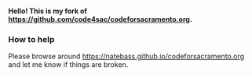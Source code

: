 #### Hello! This is my fork of https://github.com/code4sac/codeforsacramento.org.


### How to help
Please browse around https://natebass.github.io/codeforsacramento.org and let me know if things are broken.
